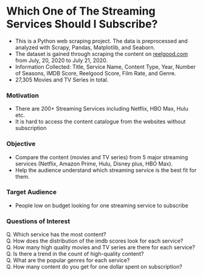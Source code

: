# Which One of The Streaming Services Should I Subscribe?
* This is a Python web scraping project. The data is preprocessed and analyzed with Scrapy, Pandas, Matplotlib, and Seaborn.
* The dataset is gained through scraping the content on <a href=https://reelgood.com/>reelgood.com</a> from July, 20, 2020 to July 21, 2020.
* Information Collected: Title, Service Name, Content Type, Year, Number of Seasons, IMDB Score, Reelgood Score, Film Rate, and Genre.
* 27,305 Movies and TV Series in total.

### Motivation
* There are 200+ Streaming Services including Netflix, HBO Max, Hulu etc.
* It is hard to access the content catalogue from the websites without subscription

### Objective
* Compare the content (movies and TV series) from 5 major streaming services (Netflix, Amazon Prime, Hulu, Disney plus, HBO Max).
* Help the audience understand which streaming service is the best fit for them.

### Target Audience
* People low on budget looking for one streaming service to subscribe

### Questions of Interest 
Q. Which service has the most content?<br>
Q. How does the distribution of the imdb scores look for each service?<br>
Q. How many high quality movies and TV series are there for each service?<br>
Q. Is there a trend in the count of high-quality content?<br>
Q. What are the popular genres for each service?<br>
Q. How many content do you get for one dollar spent on subscription?<br>

